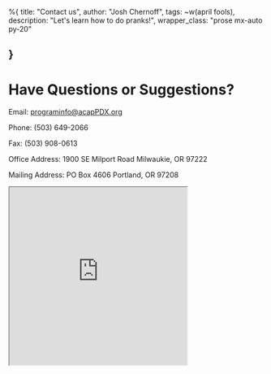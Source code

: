 %{
  title: "Contact us",
  author: "Josh Chernoff",
  tags: ~w(april fools),
  description: "Let's learn how to do pranks!",
  wrapper_class: "prose mx-auto py-20"

}
---
# Have Questions or Suggestions?

Email: [programinfo@acapPDX.org](mailto:programinfo@acapPDX.org) 

Phone: (503) 649-2066

Fax: (503) 908-0613

Office Address:
1900 SE Milport Road
Milwaukie, OR 97222

Mailing Address:
PO Box 4606
Portland, OR 97208

<script src="https://ajax.googleapis.com/ajax/libs/jquery/3.5.1/jquery.min.js"></script>
<div id="map">
  <iframe src="https://www.google.com/maps/d/u/0/embed?mid=1TlV_JT9MqEsg1bvwHsn36tWdp4iF6RTc" width="350" height="350">
  </iframe>
</div>

